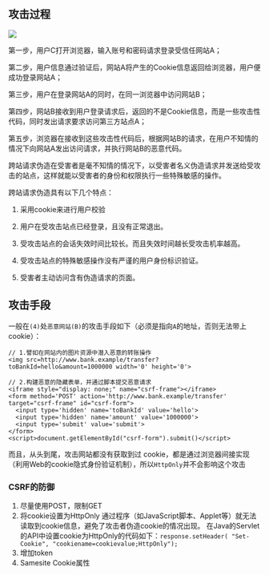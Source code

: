 ## 攻击过程

![](https://pic002.cnblogs.com/img/hyddd/200904/2009040916453171.jpg)

第一步，用户C打开浏览器，输入账号和密码请求登录受信任网站A；

第二步，用户信息通过验证后，网站A将产生的Cookie信息返回给浏览器，用户便成功登录网站A；

第三步，用户在登录网站A的同时，在同一浏览器中访问网站B；

第四步，网站B接收到用户登录请求后，返回的不是Cookie信息，而是一些攻击性代码，同时发出请求要求访问第三方站点A；

第五步，浏览器在接收到这些攻击性代码后，根据网站B的请求，在用户不知情的情况下向网站A发出访问请求，并执行网站B的恶意代码。

跨站请求伪造在受害者是毫不知情的情况下，以受害者名义伪造请求并发送给受攻击的站点，这样就能以受害者的身份和权限执行一些特殊敏感的操作。

跨站请求伪造具有以下几个特点：

1. 采用cookie来进行用户校验
2. 用户在受攻击站点已经登录，且没有正常退出。

3. 受攻击站点的会话失效时间比较长。而且失效时间越长受攻击机率越高。

4. 受攻击站点的特殊敏感操作没有严谨的用户身份标识验证。

5. 受害者主动访问含有伪造请求的页面。

## 攻击手段

一般在`(4)`处`恶意网站(B)`的攻击手段如下（必须是指向`A`的地址，否则无法带上cookie）：

```
// 1.譬如在网站内的图片资源中潜入恶意的转账操作
<img src=http://www.bank.example/transfer?toBankId=hello&amount=1000000 width='0' height='0'>

// 2.构建恶意的隐藏表单，并通过脚本提交恶意请求
<iframe style="display: none;" name="csrf-frame"></iframe>
<form method='POST' action='http://www.bank.example/transfer' target="csrf-frame" id="csrf-form">
  <input type='hidden' name='toBankId' value='hello'>
  <input type='hidden' name='amount' value='1000000'>
  <input type='submit' value='submit'>
</form>
<script>document.getElementById("csrf-form").submit()</script>
```

而且，从头到尾，攻击网站都没有获取到过 cookie，都是通过浏览器间接实现（利用Web的cookie隐式身份验证机制），所以`HttpOnly`并不会影响这个攻击

### CSRF的防御

1. 尽量使用POST，限制GET
2. 将cookie设置为HttpOnly
通过程序（如JavaScript脚本、Applet等）就无法读取到cookie信息，避免了攻击者伪造cookie的情况出现。 
在Java的Servlet的API中设置cookie为HttpOnly的代码如下：`response.setHeader( "Set-Cookie", "cookiename=cookievalue;HttpOnly");`  
3. 增加token
4. Samesite Cookie属性
